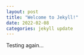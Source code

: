 ```yaml
---
layout: post
title: "Welcome to Jekyll!"
date: 2022-02-08
categories: jekyll update
---
```


Testing again...
